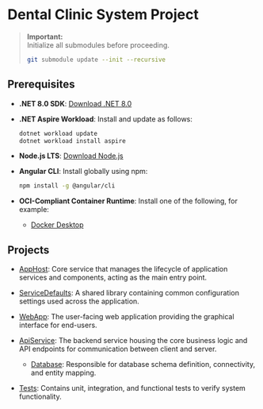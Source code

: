 # Dental Clinic System Project

> **Important:**  
> Initialize all submodules before proceeding.
>
> ```bash
> git submodule update --init --recursive
> ```

## Prerequisites

- **.NET 8.0 SDK**: [Download .NET 8.0](https://dotnet.microsoft.com/en-us/download/dotnet/8.0)

- **.NET Aspire Workload**: Install and update as follows:

  ```bash
  dotnet workload update
  dotnet workload install aspire
  ```

- **Node.js LTS**: [Download Node.js](https://nodejs.org/)

- **Angular CLI**: Install globally using npm:

  ```bash
  npm install -g @angular/cli
  ```

- **OCI-Compliant Container Runtime**: Install one of the following, for example:
  - [Docker Desktop](https://www.docker.com/products/docker-desktop)

## Projects

- [AppHost](src/ClinicaDental/ClinicaDental.AppHost): Core service that manages the lifecycle of application services and components, acting as the main entry point.

- [ServiceDefaults](src/ClinicaDental/ClinicaDental.ServiceDefault): A shared library containing common configuration settings used across the application.

- [WebApp](src\ClinicaDental\ClinicaDental.WebApp): The user-facing web application providing the graphical interface for end-users.

- [ApiService](src\ClinicaDental\ClinicaDental.ApiService): The backend service housing the core business logic and API endpoints for communication between client and server.

  - [Database](src\ClinicaDental\ClinicaDental.ApiService\DataBase): Responsible for database schema definition, connectivity, and entity mapping.

- [Tests](src\ClinicaDental\ClinicaDental.Tests): Contains unit, integration, and functional tests to verify system functionality.